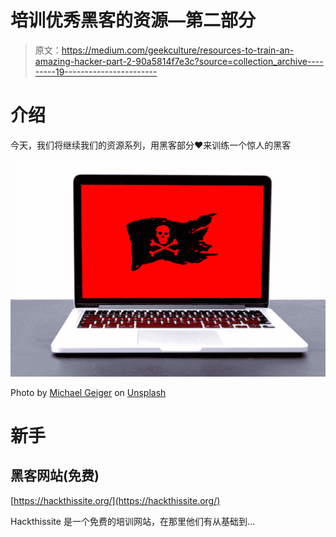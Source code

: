 # 培训优秀黑客的资源—第二部分

> 原文：<https://medium.com/geekculture/resources-to-train-an-amazing-hacker-part-2-90a5814f7e3c?source=collection_archive---------19----------------------->

# 介绍

今天，我们将继续我们的资源系列，用黑客部分❤来训练一个惊人的黑客

![](img/b4c17691d4ad0b2c446f2e1e638e102e.png)

Photo by [Michael Geiger](https://unsplash.com/@jackson_893?utm_source=medium&utm_medium=referral) on [Unsplash](https://unsplash.com?utm_source=medium&utm_medium=referral)

# 新手

## 黑客网站(免费)

[https://hackthissite.org/](https://hackthissite.org/)

Hackthissite 是一个免费的培训网站，在那里他们有从基础到…